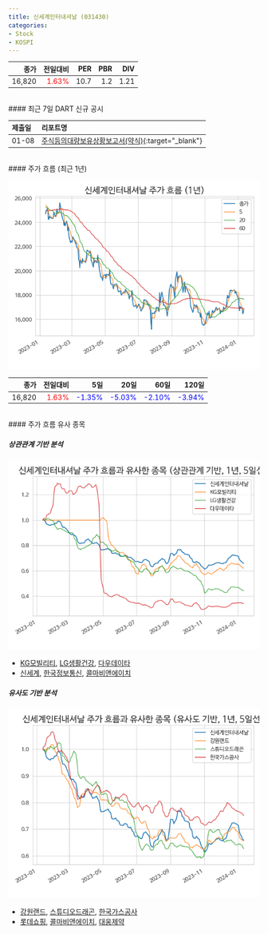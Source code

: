 ```yaml
---
title: 신세계인터내셔날 (031430)
categories:
- Stock
- KOSPI
---
```


|종가|전일대비|PER|PBR|DIV|
|---:|-------:|--:|--:|--:|
|16,820|<span style="color: red">1.63%</span>|10.7|1.2|1.21|

<!-- more -->

<br>
#### 최근 7일 DART 신규 공시


|제출일|리포트명|
|:-----|:-------|
|01-08|[주식등의대량보유상황보고서(약식)](https://dart.fss.or.kr/dsaf001/main.do?rcpNo=20240108000226){:target="_blank"}|

<br>
#### 주가 흐름 (최근 1년)

![031430](/assets/images/stock/031430.png)

|종가|전일대비|5일|20일|60일|120일|
|---:|-------:|--:|---:|---:|----:|
|16,820|<span style="color: red">1.63%</span>|<span style="color: blue">-1.35%</span>|<span style="color: blue">-5.03%</span>|<span style="color: blue">-2.10%</span>|<span style="color: blue">-3.94%</span>|

<br>
#### 주가 흐름 유사 종목

##### 상관관계 기반 분석

![031430](/assets/images/stock/031430_corr.png)
- [KG모빌리티](/003620/), [LG생활건강](/051900/), [다우데이타](/032190/)
- [신세계](/004170/), [한국정보통신](/025770/), [콜마비앤에이치](/200130/)

##### 유사도 기반 분석

![031430](/assets/images/stock/031430_sim.png)
- [강원랜드](/035250/), [스튜디오드래곤](/253450/), [한국가스공사](/036460/)
- [롯데쇼핑](/023530/), [콜마비앤에이치](/200130/), [대웅제약](/069620/)
